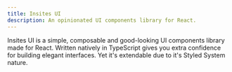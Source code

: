 ```yaml
---
title: Insites UI
description: An opinionated UI components library for React.
---
```

 
Insites UI is a simple, composable and good-looking UI components library made for React.
Written natively in TypeScript gives you extra confidence for building elegant interfaces.
Yet it's extendable due to it's Styled System nature.
